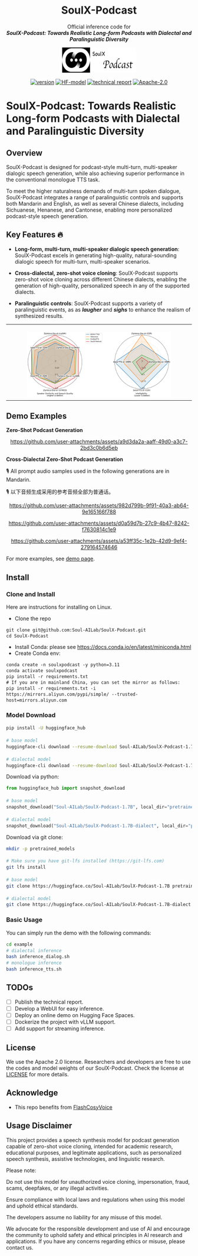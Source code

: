 <div align="center">
    <h1>
    SoulX-Podcast
    </h1>
    <p>
    Official inference code for <br>
    <b><em>SoulX-Podcast: Towards Realistic Long-form Podcasts with Dialectal and Paralinguistic Diversity</em></b>
    </p>
    <p>
    <!-- <img src="assets/XiaoHongShu_Logo.png" alt="Institution 4" style="width: 102px; height: 48px;"> -->
    <img src="assets/SoulX-Podcast-log.jpg" alt="SoulX-Podcast_Logo" style="width: 200px; height: 68px;">
    </p>
    <p>
    </p>
    <a href="https://soul-ailab.github.io/soulx-podcast/"><img src="https://img.shields.io/badge/Demo-Page-lightgrey" alt="version"></a>
    <a href="https://huggingface.co/collections/Soul-AILab/soulx-podcast"><img src='https://img.shields.io/badge/%F0%9F%A4%97%20Hugging%20Face-Model-blue' alt="HF-model"></a>
    <a href="https://arxiv.org/abs/0000.0000"><img src='https://img.shields.io/badge/Technique-Report-red' alt="technical report"></a>
    <a href="https://github.com/Soul-AILab/SoulX-Podcast"><img src="https://img.shields.io/badge/License-Apache%202.0-blue.svg" alt="Apache-2.0"></a>
</div>


<p align="center">
   <h1>SoulX-Podcast: Towards Realistic Long-form Podcasts with Dialectal and Paralinguistic Diversity</h1>
<p>

##  Overview
SoulX-Podcast is designed for podcast-style multi-turn, multi-speaker dialogic speech generation, while also achieving superior performance in the conventional monologue TTS task.

To meet the higher naturalness demands of multi-turn spoken dialogue, SoulX-Podcast integrates a range of paralinguistic controls and supports both Mandarin and English, as well as several Chinese dialects, including Sichuanese, Henanese, and Cantonese, enabling more personalized podcast-style speech generation.


## Key Features 🔥

- **Long-form, multi-turn, multi-speaker dialogic speech generation**: SoulX-Podcast excels in generating high-quality, natural-sounding dialogic speech for multi-turn, multi-speaker scenarios.

- **Cross-dialectal, zero-shot voice cloning**: SoulX-Podcast supports zero-shot voice cloning across different Chinese dialects, enabling the generation of high-quality, personalized speech in any of the supported dialects.

- **Paralinguistic controls**: SoulX-Podcast supports a variety of paralinguistic events, as as ***laugher*** and ***sighs*** to enhance the realism of synthesized results.

<table align="center">
  <tr>
    <td align="center"><br><img src="assets/performance_radar.png" width="80%" /></td>
  </tr>
</table>


## Demo Examples

**Zero-Shot Podcast Generation**
<div align="center">

<https://github.com/user-attachments/assets/a9d3da2a-aaff-49d0-a3c7-2bd3c0b6d5eb>

</div>


**Cross-Dialectal Zero-Shot Podcast Generation**

🎙️ All prompt audio samples used in the following generations are in Mandarin.

🎙️ 以下音频生成采用的参考音频全部为普通话。

<div align="center">

<https://github.com/user-attachments/assets/982d799b-9f91-40a3-ab64-9e165166f788>

</div>
<div align="center">

<https://github.com/user-attachments/assets/d0a59d7b-27c9-4b47-8242-f7630814c1e9>

</div>

<div align="center">

<https://github.com/user-attachments/assets/a53ff35c-1e2b-42d9-9ef4-279164574646>

</div>

For more examples, see [demo page](https://soul-ailab.github.io/soulx-podcast/).

## Install

### Clone and Install
Here are instructions for installing on Linux.
- Clone the repo
```
git clone git@github.com:Soul-AILab/SoulX-Podcast.git
cd SoulX-Podcast
```
- Install Conda: please see https://docs.conda.io/en/latest/miniconda.html
- Create Conda env:
```
conda create -n soulxpodcast -y python=3.11
conda activate soulxpodcast
pip install -r requirements.txt
# If you are in mainland China, you can set the mirror as follows:
pip install -r requirements.txt -i https://mirrors.aliyun.com/pypi/simple/ --trusted-host=mirrors.aliyun.com
```

### Model Download

```sh
pip install -U huggingface_hub

# base model
huggingface-cli download --resume-download Soul-AILab/SoulX-Podcast-1.7B --local-dir pretrained_models/SoulX-Podcast-1.7B

# dialectal model
huggingface-cli download --resume-download Soul-AILab/SoulX-Podcast-1.7B-dialect --local-dir pretrained_models/SoulX-Podcast-1.7B-dialect
```


Download via python:
```python
from huggingface_hub import snapshot_download

# base model
snapshot_download("Soul-AILab/SoulX-Podcast-1.7B", local_dir="pretrained_models/SoulX-Podcast-1.7B") 

# dialectal model
snapshot_download("Soul-AILab/SoulX-Podcast-1.7B-dialect", local_dir="pretrained_models/SoulX-Podcast-1.7B-dialect") 

```

Download via git clone:
```sh
mkdir -p pretrained_models

# Make sure you have git-lfs installed (https://git-lfs.com)
git lfs install

# base model
git clone https://huggingface.co/Soul-AILab/SoulX-Podcast-1.7B pretrained_models/SoulX-Podcast-1.7B

# dialectal model
git clone https://huggingface.co/Soul-AILab/SoulX-Podcast-1.7B-dialect pretrained_models/SoulX-Podcast-1.7B-dialect
```


### Basic Usage

You can simply run the demo with the following commands:
``` sh
cd example
# dialectal inference
bash inference_dialog.sh
# monologue inference
bash inference_tts.sh
```

## TODOs
- [ ] Publish the technical report.
- [ ] Develop a WebUI for easy inference.
- [ ] Deploy an online demo on Hugging Face Spaces.
- [ ] Dockerize the project with vLLM support.
- [ ] Add support for streaming inference.

## License

We use the Apache 2.0 license. Researchers and developers are free to use the codes and model weights of our SoulX-Podcast. Check the license at [LICENSE](LICENSE) for more details.


## Acknowledge
- This repo benefits from [FlashCosyVoice](https://github.com/xingchensong/FlashCosyVoice/tree/main)


##  Usage Disclaimer
This project provides a speech synthesis model for podcast generation capable of zero-shot voice cloning, intended for academic research, educational purposes, and legitimate applications, such as personalized speech synthesis, assistive technologies, and linguistic research.

Please note:

Do not use this model for unauthorized voice cloning, impersonation, fraud, scams, deepfakes, or any illegal activities.

Ensure compliance with local laws and regulations when using this model and uphold ethical standards.

The developers assume no liability for any misuse of this model.

We advocate for the responsible development and use of AI and encourage the community to uphold safety and ethical principles in AI research and applications. If you have any concerns regarding ethics or misuse, please contact us.
